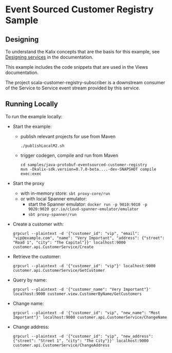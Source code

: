 # Event Sourced Customer Registry Sample

## Designing

To understand the Kalix concepts that are the basis for this example, see [Designing services](https://docs.kalix.io/services/development-process.html) in the documentation.

This example includes the code snippets that are used in the Views documentation.

The project scala-customer-registry-subscriber is a downstream consumer of the Service to Service event stream
provided by this service.

## Running Locally

To run the example locally:

* Start the example:
  * publish relevant projects for use from Maven
    ```
    ./publishLocalM2.sh
    ```
  * trigger codegen, compile and run from Maven
    ```
    cd samples/java-protobuf-eventsourced-customer-registry
    mvn -Dkalix-sdk.version=0.7.0-beta....-dev-SNAPSHOT compile exec:exec
    ```

* Start the proxy
  * with in-memory store: `sbt proxy-core/run`
  * or with local Spanner emulator:
    * start the Spanner emulator: `docker run -p 9010:9010 -p 9020:9020 gcr.io/cloud-spanner-emulator/emulator`
    * `sbt proxy-spanner/run`
* Create a customer with:
  ```shell
  grpcurl --plaintext -d '{"customer_id": "vip", "email": "vip@example.com", "name": "Very Important", "address": {"street": "Road 1", "city": "The Capital"}}' localhost:9000  customer.api.CustomerService/Create
  ```
* Retrieve the customer:
  ```shell
  grpcurl --plaintext -d '{"customer_id": "vip"}' localhost:9000  customer.api.CustomerService/GetCustomer
  ```
* Query by name:
  ```shell
  grpcurl --plaintext -d '{"customer_name": "Very Important"}' localhost:9000 customer.view.CustomerByName/GetCustomers
  ```
* Change name:
  ```shell
  grpcurl --plaintext -d '{"customer_id": "vip", "new_name": "Most Important"}' localhost:9000 customer.api.CustomerService/ChangeName
  ```
* Change address:
  ```shell
  grpcurl --plaintext -d '{"customer_id": "vip", "new_address": {"street": "Street 1", "city": "The City"}}' localhost:9000 customer.api.CustomerService/ChangeAddress
  ```
